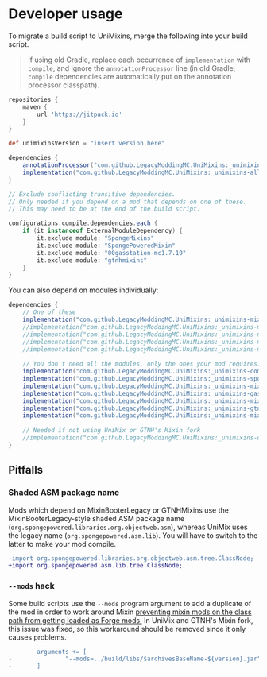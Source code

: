 # Developer usage

To migrate a build script to UniMixins, merge the following into your build script.

> If using old Gradle, replace each occurrence of `implementation` with `compile`, and ignore the `annotationProcessor` line (in old Gradle, `compile` dependencies are automatically put on the annotation processor classpath).

```gradle
repositories {
    maven {
        url 'https://jitpack.io'
    }
}

def unimixinsVersion = "insert version here"

dependencies {
    annotationProcessor("com.github.LegacyModdingMC.UniMixins:_unimixins-all-1.7.10:$unimixinsVersion")
    implementation("com.github.LegacyModdingMC.UniMixins:_unimixins-all-1.7.10:$unimixinsVersion")
}

// Exclude conflicting transitive dependencies.
// Only needed if you depend on a mod that depends on one of these.
// This may need to be at the end of the build script.

configurations.compile.dependencies.each {
    if (it instanceof ExternalModuleDependency) {
        it.exclude module: "SpongeMixins"
        it.exclude module: "SpongePoweredMixin"
        it.exclude module: "00gasstation-mc1.7.10"
        it.exclude module: "gtnhmixins"
    }
}
```

You can also depend on modules individually:

```gradle
dependencies {
    // One of these
    implementation("com.github.LegacyModdingMC.UniMixins:_unimixins-mixin-1.7.10:$unimixinsVersion+unimix-0.11.5+mixin.0.8.5")
    //implementation("com.github.LegacyModdingMC.UniMixins:_unimixins-mixin-1.7.10:$unimixinsVersion+spongepowered-0.8.5")
    //implementation("com.github.LegacyModdingMC.UniMixins:_unimixins-mixin-1.7.10:$unimixinsVersion+fabric-0.11.4+mixin.0.8.5")
    //implementation("com.github.LegacyModdingMC.UniMixins:_unimixins-mixin-1.7.10:$unimixinsVersion+gasmix-0.8.5-gasstation_7")
    //implementation("com.github.LegacyModdingMC.UniMixins:_unimixins-mixin-1.7.10:$unimixinsVersion+gtnh-0.8.5-GTNH-2")
    
    // You don't need all the modules, only the ones your mod requires.
    implementation("com.github.LegacyModdingMC.UniMixins:_unimixins-compat-1.7.10:$unimixinsVersion")
    implementation("com.github.LegacyModdingMC.UniMixins:_unimixins-spongemixins-1.7.10:$unimixinsVersion+gtnh-2.0.1")
    implementation("com.github.LegacyModdingMC.UniMixins:_unimixins-mixinbooterlegacy-1.7.10:$unimixinsVersion+1.2.0")
    implementation("com.github.LegacyModdingMC.UniMixins:_unimixins-gasstation-1.7.10:$unimixinsVersion+0.5.1")
    implementation("com.github.LegacyModdingMC.UniMixins:_unimixins-mixinextras-1.7.10:$unimixinsVersion+0.1.1")
    implementation("com.github.LegacyModdingMC.UniMixins:_unimixins-gtnhmixins-1.7.10:$unimixinsVersion+2.1.9")
    implementation("com.github.LegacyModdingMC.UniMixins:_unimixins-mixingasm-1.7.10:$unimixinsVersion+0.2.2")
    
    // Needed if not using UniMix or GTNH's Mixin fork
    //implementation("com.github.LegacyModdingMC.UniMixins:_unimixins-devcompat-1.7.10:$unimixinsVersion")
}
```

## Pitfalls

### Shaded ASM package name

Mods which depend on MixinBooterLegacy or GTNHMixins use the MixinBooterLegacy-style shaded ASM package name (`org.spongepowered.libraries.org.objectweb.asm`), whereas UniMix uses the legacy name (`org.spongepowered.asm.lib`). You will have to switch to the latter to make your mod compile.

```patch
-import org.spongepowered.libraries.org.objectweb.asm.tree.ClassNode;
+import org.spongepowered.asm.lib.tree.ClassNode;
```

### `--mods` hack

Some build scripts use the `--mods` program argument to add a duplicate of the mod in order to work around Mixin [preventing mixin mods on the class path from getting loaded as Forge mods.](https://github.com/SpongePowered/Mixin/issues/207) In UniMix and GTNH's Mixin fork, this issue was fixed, so this workaround should be removed since it only causes problems.

```patch
-       arguments += [
-               "--mods=../build/libs/$archivesBaseName-${version}.jar"
-       ]
```
